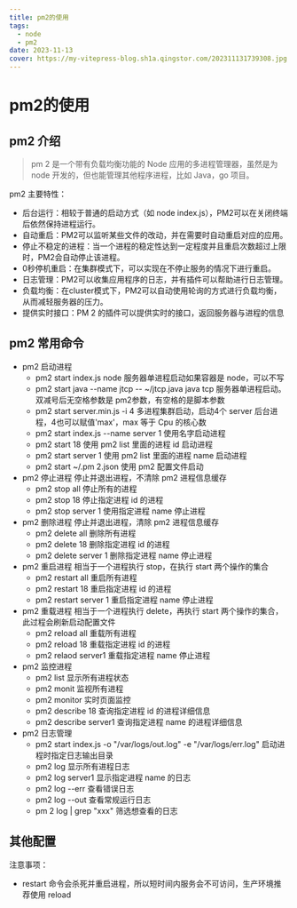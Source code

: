 ```yaml
---
title: pm2的使用
tags:
  - node
  - pm2
date: 2023-11-13
cover: https://my-vitepress-blog.sh1a.qingstor.com/202311131739308.jpg
---
```


# pm2的使用

## pm2 介绍

> pm 2 是一个带有负载均衡功能的 Node 应用的多进程管理器，虽然是为 node 开发的，但也能管理其他程序进程，比如 Java，go 项目。

pm2 主要特性：

- 后台运行：相较于普通的启动方式（如 node index.js），PM2可以在关闭终端后依然保持进程运行。
- 自动重启：PM2可以监听某些文件的改动，并在需要时自动重启对应的应用。
- 停止不稳定的进程：当一个进程的稳定性达到一定程度并且重启次数超过上限时，PM2会自动停止该进程。
- 0秒停机重启：在集群模式下，可以实现在不停止服务的情况下进行重启。
- 日志管理：PM2可以收集应用程序的日志，并有插件可以帮助进行日志管理。
- 负载均衡：在cluster模式下，PM2可以自动使用轮询的方式进行负载均衡，从而减轻服务器的压力。
- 提供实时接口：PM 2 的插件可以提供实时的接口，返回服务器与进程的信息

## pm2 常用命令

- pm2 启动进程
  - pm2 start index.js node 服务器单进程启动如果容器是 node，可以不写
  - pm2 start java --name jtcp -- ~/jtcp.java java tcp 服务器单进程启动。双减号后无空格参数是 pm2参数，有空格的是脚本参数
  - pm2 start server.min.js -i 4 多进程集群启动，启动4个 server 后台进程，4也可以赋值'max'，max 等于 Cpu 的核心数
  - pm2 start index.js --name server 1 使用名字启动进程
  - pm2 start 18 使用 pm2 list 里面的进程 id 启动进程
  - pm2 start server 1 使用 pm2 list 里面的进程 name 启动进程
  - pm2 start ~/.pm 2.json 使用 pm2 配置文件启动
- pm2 停止进程 停止并退出进程，不清除 pm2 进程信息缓存
  - pm2 stop all 停止所有的进程
  - pm2 stop 18 停止指定进程 id 的进程
  - pm2 stop server 1 使用指定进程 name 停止进程
- pm2 删除进程 停止并退出进程，清除 pm2 进程信息缓存
  - pm2 delete all 删除所有进程
  - pm2 delete 18 删除指定进程 id 的进程
  - pm2 delete server 1 删除指定进程 name 停止进程
- pm2 重启进程 相当于一个进程执行 stop，在执行 start 两个操作的集合
  - pm2 restart all 重启所有进程
  - pm2 restart 18 重启指定进程 id 的进程
  - pm2 restart server 1 重启指定进程 name 停止进程
- pm2 重载进程 相当于一个进程执行 delete，再执行 start 两个操作的集合，此过程会刷新启动配置文件
  - pm2 reload all 重载所有进程
  - pm2 reload 18 重载指定进程 id 的进程
  - pm2 relaod server1 重载指定进程 name 停止进程
- pm2 监控进程
  - pm2 list 显示所有进程状态
  - pm2 monit 监视所有进程
  - pm2 monitor 实时页面监控
  - pm2 describe 18 查询指定进程 id 的进程详细信息
  - pm2 describe server1 查询指定进程 name 的进程详细信息
- pm2 日志管理
  - pm2 start index.js -o "/var/logs/out.log" -e "/var/logs/err.log" 启动进程时指定日志输出目录
  - pm2 log 显示所有进程日志
  - pm2 log server1 显示指定进程 name 的日志
  - pm2 log --err 查看错误日志
  - pm2 log --out 查看常规运行日志
  - pm 2 log | grep "xxx" 筛选想查看的日志

## 其他配置

注意事项：

- restart 命令会杀死并重启进程，所以短时间内服务会不可访问，生产环境推荐使用 reload
